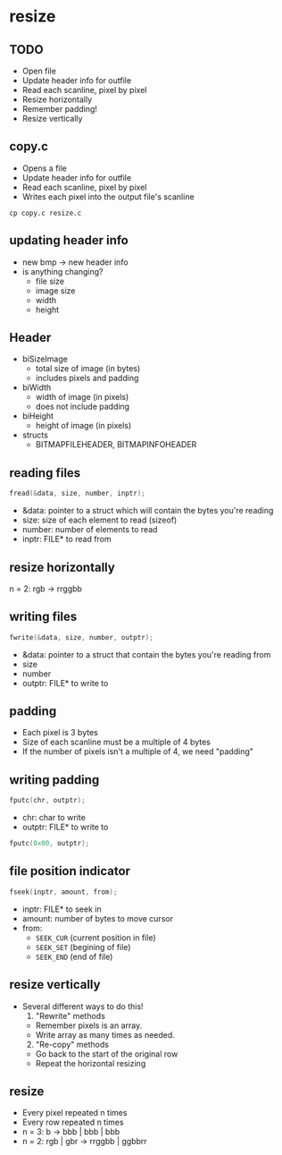 # resize

## TODO
- Open file
- Update header info for outfile
- Read each scanline, pixel by pixel
- Resize horizontally
- Remember padding!
- Resize vertically

## copy.c
- Opens a file
- Update header info for outfile
- Read each scanline, pixel by pixel
- Writes each pixel into the output file's scanline
```shell
cp copy.c resize.c
```

## updating header info
- new bmp → new header info
- is anything changing?
  - file size
  - image size
  - width
  - height

## Header
- biSizeImage
  - total size of image (in bytes)
  - includes pixels and padding
- biWidth
  - width of image (in pixels)
  - does not include padding
- biHeight
  - height of image (in pixels)
- structs
  - BITMAPFILEHEADER, BITMAPINFOHEADER
  
## reading files
```c
fread(&data, size, number, inptr);
```
- &data: pointer to a struct which will contain the bytes you're reading
- size: size of each element to read (sizeof)
- number: number of elements to read
- inptr: FILE* to read from

## resize horizontally
n = 2: rgb → rrggbb

## writing files
```c
fwrite(&data, size, number, outptr);
```
- &data: pointer to a struct that contain the bytes you're reading from
- size
- number
- outptr: FILE* to write to 

## padding
- Each pixel is 3 bytes
- Size of each scanline must be a multiple of 4 bytes
- If the number of pixels isn't a multiple of 4, we need "padding"

## writing padding
```c
fputc(chr, outptr);
```
- chr: char to write
- outptr: FILE* to write to
```c
fputc(0x00, outptr);
```

## file position indicator
```c
fseek(inptr, amount, from);
```
- inptr: FILE* to seek in
- amount: number of bytes to move cursor
- from:
  - ```SEEK_CUR``` (current position in file)
  - ```SEEK_SET``` (begining of file)
  - ```SEEK_END``` (end of file)

## resize vertically
- Several different ways to do this!
  1. "Rewrite" methods
    - Remember pixels is an array.
    - Write array as many times as needed.
  2. "Re-copy" methods
    - Go back to the start of the original row
    - Repeat the horizontal resizing
    
## resize
- Every pixel repeated n times
- Every row repeated n times
- n = 3: b → bbb | bbb | bbb
- n = 2: rgb | gbr → rrggbb | ggbbrr


